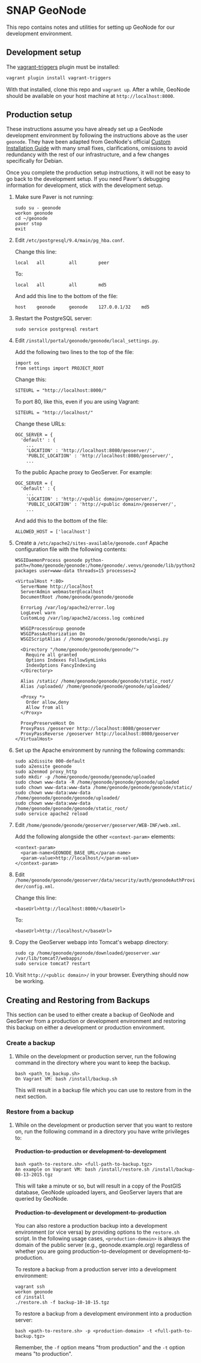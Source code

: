 # SNAP GeoNode

This repo contains notes and utilities for setting up GeoNode for our development environment.

## Development setup

The [vagrant-triggers](https://github.com/emyl/vagrant-triggers) plugin must be installed:

```bash
vagrant plugin install vagrant-triggers
```

With that installed, clone this repo and `vagrant up`.  After a while, GeoNode should be available on your host machine at `http://localhost:8000`.

## Production setup

These instructions assume you have already set up a GeoNode development environment by following the instructions above as the user `geonode`. They have been adapted from GeoNode's official [Custom Installation Guide](http://geonode.readthedocs.org/en/latest/tutorials/admin/install/custom_install.html) with many small fixes, clarifications, omissions to avoid redundancy with the rest of our infrastructure, and a few changes specifically for Debian.

Once you complete the production setup instructions, it will not be easy to go back to the development setup. If you need Paver's debugging information for development, stick with the development setup.

1. Make sure Paver is not running:

   ```
   sudo su - geonode
   workon geonode
   cd ~/geonode
   paver stop
   exit
   ```

1. Edit `/etc/postgresql/9.4/main/pg_hba.conf`.

   Change this line:

   ```
   local   all         all        peer
   ```

   To:

   ```
   local   all         all        md5
   ```

   And add this line to the bottom of the file:

   ```
   host    geonode     geonode    127.0.0.1/32    md5
   ```

1. Restart the PostgreSQL server:

   ```
   sudo service postgresql restart
   ```

1. Edit `/install/portal/geonode/geonode/local_settings.py`.

   Add the following two lines to the top of the file:

   ```
   import os
   from settings import PROJECT_ROOT
   ```

   Change this:

   ```
   SITEURL = "http://localhost:8000/"
   ```

   To port 80, like this, even if you are using Vagrant:

   ```
   SITEURL = "http://localhost/"
   ```

   Change these URLs:

   ```
   OGC_SERVER = {
     'default' : {
       ...
       'LOCATION' : 'http://localhost:8080/geoserver/',
       'PUBLIC_LOCATION' : 'http://localhost:8080/geoserver/',
       ...
   ```

   To the public Apache proxy to GeoServer. For example:

   ```
   OGC_SERVER = {
     'default' : {
       ...
       'LOCATION' : 'http://<public domain>/geoserver/',
       'PUBLIC_LOCATION' : 'http://<public domain>/geoserver/',
       ...
   ```

   And add this to the bottom of the file:

   ```
   ALLOWED_HOST = ['localhost']
   ```

1. Create a `/etc/apache2/sites-available/geonode.conf` Apache configuration file with the following contents:

   ```
   WSGIDaemonProcess geonode python-path=/home/geonode/geonode:/home/geonode/.venvs/geonode/lib/python2.7/site-packages user=www-data threads=15 processes=2

   <VirtualHost *:80>
     ServerName http://localhost
     ServerAdmin webmaster@localhost
     DocumentRoot /home/geonode/geonode/geonode

     ErrorLog /var/log/apache2/error.log
     LogLevel warn
     CustomLog /var/log/apache2/access.log combined

     WSGIProcessGroup geonode
     WSGIPassAuthorization On
     WSGIScriptAlias / /home/geonode/geonode/geonode/wsgi.py

     <Directory "/home/geonode/geonode/geonode/">
       Require all granted
       Options Indexes FollowSymLinks
       IndexOptions FancyIndexing
     </Directory>

     Alias /static/ /home/geonode/geonode/geonode/static_root/
     Alias /uploaded/ /home/geonode/geonode/geonode/uploaded/

     <Proxy *>
       Order allow,deny
       Allow from all
     </Proxy>

     ProxyPreserveHost On
     ProxyPass /geoserver http://localhost:8080/geoserver
     ProxyPassReverse /geoserver http://localhost:8080/geoserver
   </VirtualHost>
   ```

1. Set up the Apache environment by running the following commands:

   ```
   sudo a2dissite 000-default
   sudo a2ensite geonode
   sudo a2enmod proxy_http
   sudo mkdir -p /home/geonode/geonode/geonode/uploaded
   sudo chown www-data -R /home/geonode/geonode/geonode/uploaded
   sudo chown www-data:www-data /home/geonode/geonode/geonode/static/
   sudo chown www-data:www-data /home/geonode/geonode/geonode/uploaded/
   sudo chown www-data:www-data /home/geonode/geonode/geonode/static_root/
   sudo service apache2 reload
   ```

1. Edit `/home/geonode/geonode/geoserver/geoserver/WEB-INF/web.xml`.

   Add the following alongside the other `<context-param>` elements:

   ```
   <context-param>
     <param-name>GEONODE_BASE_URL</param-name>
     <param-value>http://localhost/</param-value>
   </context-param>
   ```

1. Edit `/home/geonode/geonode/geoserver/data/security/auth/geonodeAuthProvider/config.xml`.

   Change this line:

   ```
   <baseUrl>http://localhost:8000/</baseUrl>
   ```

   To:

   ```
   <baseUrl>http://localhost/</baseUrl>
   ```

1. Copy the GeoServer webapp into Tomcat's webapp directory:

   ```
   sudo cp /home/geonode/geonode/downloaded/geoserver.war /var/lib/tomcat7/webapps/
   sudo service tomcat7 restart
   ```

1. Visit `http://<public domain>/` in your browser. Everything should now be working.

## Creating and Restoring from Backups

This section can be used to either create a backup of GeoNode and GeoServer from a production or development environment and restoring this backup on either a development or production environment.

### Create a backup

1. While on the development or production server, run the following command in the directory where you want to keep the backup.

   ```
   bash <path_to_backup.sh>
   On Vagrant VM: bash /install/backup.sh
   ```

   This will result in a backup file which you can use to restore from in the next section.

### Restore from a backup

1. While on the development or production server that you want to restore on, run the following command in a directory you have write privileges to:

   #### Production-to-production or development-to-development
   ```
   bash <path-to-restore.sh> <full-path-to-backup.tgz>
   An example on Vagrant VM: bash /install/restore.sh /install/backup-08-13-2015.tgz
   ```

   This will take a minute or so, but will result in a copy of the PostGIS database, GeoNode uploaded layers, and GeoServer layers that are queried by GeoNode.

   #### Production-to-development or development-to-production

   You can also restore a production backup into a development environment (or vice versa) by providing options to the `restore.sh` script. In the following usage cases, `<production-domain>` is always the domain of the public server (e.g., geonode.example.org) regardless of whether you are going production-to-development or development-to-production.

   To restore a backup from a production server into a development environment:

   ```
   vagrant ssh
   workon geonode
   cd /install
   ./restore.sh -f backup-10-10-15.tgz
   ```

   To restore a backup from a development environment into a production server:

   ```
   bash <path-to-restore.sh> -p <production-domain> -t <full-path-to-backup.tgz>
   ```

   Remember, the `-f` option means "from production" and the `-t` option means "to production".

